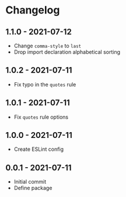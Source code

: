 # Changelog

## 1.1.0 - 2021-07-12
- Change `comma-style` to `last`
- Drop import declaration alphabetical sorting

## 1.0.2 - 2021-07-11
- Fix typo in the `quotes` rule

## 1.0.1 - 2021-07-11
- Fix `quotes` rule options

## 1.0.0 - 2021-07-11
- Create ESLint config

## 0.0.1 - 2021-07-11
- Initial commit
- Define package
